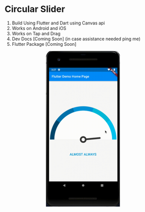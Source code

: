 # Circular Slider

1. Build Using Flutter and Dart using Canvas api
2. Works on Android and iOS
3. Works on Tap and Drag
4. Dev Docs [Coming Soon] (in case assistance needed ping me)
5. Flutter Package [Coming Soon]

<p align="center">
   <img src="demo.gif" height="500" >
</p>
